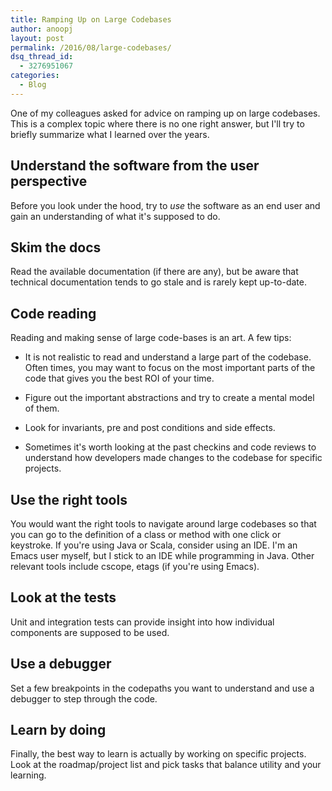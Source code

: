 ```yaml
---
title: Ramping Up on Large Codebases
author: anoopj
layout: post
permalink: /2016/08/large-codebases/
dsq_thread_id:
  - 3276951067
categories:
  - Blog
---
```


One of my colleagues asked for advice on ramping up on large
codebases. This is a complex topic where there is no one right answer, but
I'll try to briefly summarize what I learned over the years.

## Understand the software from the user perspective

Before you look under the hood, try to *use* the software as an end user and
gain an understanding of what it's supposed to do.

## Skim the docs

Read the available documentation (if there are any), but be aware that
technical documentation tends to go stale and is rarely kept
up-to-date. 

## Code reading

Reading and making sense of large code-bases is an art. A few tips:

* It is not realistic to read and understand a large part of the
codebase. Often times, you may want to focus on the most important parts of
the code that gives you the best ROI of your time.

* Figure out the important abstractions and try to create a mental model of
them.

* Look for invariants, pre and post conditions and side effects.

* Sometimes it's worth looking at the past checkins and code reviews to
  understand how developers made changes to the codebase for specific
  projects.

## Use the right tools

You would want the right tools to navigate around large codebases so that
you can go to the definition of a class or method with one click or
keystroke. If you're using Java or Scala, consider using an IDE. I'm an
Emacs user myself, but I stick to an IDE while programming in Java. Other
relevant tools include cscope, etags (if you're using Emacs).

## Look at the tests

Unit and integration tests can provide insight into how individual
components are supposed to be used.

## Use a debugger

Set a few breakpoints in the codepaths you want to understand and use a
debugger to step through the code.

## Learn by doing

Finally, the best way to learn is actually by working on specific
projects. Look at the roadmap/project list and pick tasks that balance
utility and your learning.
